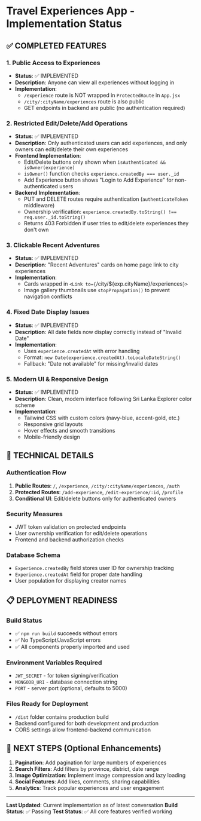 # Travel Experiences App - Implementation Status

## ✅ COMPLETED FEATURES

### 1. Public Access to Experiences

- **Status**: ✅ IMPLEMENTED
- **Description**: Anyone can view all experiences without logging in
- **Implementation**:
  - `/experience` route is NOT wrapped in `ProtectedRoute` in `App.jsx`
  - `/city/:cityName/experiences` route is also public
  - GET endpoints in backend are public (no authentication required)

### 2. Restricted Edit/Delete/Add Operations

- **Status**: ✅ IMPLEMENTED
- **Description**: Only authenticated users can add experiences, and only owners can edit/delete their own experiences
- **Frontend Implementation**:
  - Edit/Delete buttons only shown when `isAuthenticated && isOwner(experience)`
  - `isOwner()` function checks `experience.createdBy === user._id`
  - Add Experience button shows "Login to Add Experience" for non-authenticated users
- **Backend Implementation**:
  - PUT and DELETE routes require authentication (`authenticateToken` middleware)
  - Ownership verification: `experience.createdBy.toString() !== req.user._id.toString()`
  - Returns 403 Forbidden if user tries to edit/delete experiences they don't own

### 3. Clickable Recent Adventures

- **Status**: ✅ IMPLEMENTED
- **Description**: "Recent Adventures" cards on home page link to city experiences
- **Implementation**:
  - Cards wrapped in `<Link to={`/city/${exp.cityName}/experiences`}>`
  - Image gallery thumbnails use `stopPropagation()` to prevent navigation conflicts

### 4. Fixed Date Display Issues

- **Status**: ✅ IMPLEMENTED
- **Description**: All date fields now display correctly instead of "Invalid Date"
- **Implementation**:
  - Uses `experience.createdAt` with error handling
  - Format: `new Date(experience.createdAt).toLocaleDateString()`
  - Fallback: "Date not available" for missing/invalid dates

### 5. Modern UI & Responsive Design

- **Status**: ✅ IMPLEMENTED
- **Description**: Clean, modern interface following Sri Lanka Explorer color scheme
- **Implementation**:
  - Tailwind CSS with custom colors (navy-blue, accent-gold, etc.)
  - Responsive grid layouts
  - Hover effects and smooth transitions
  - Mobile-friendly design

## 🔧 TECHNICAL DETAILS

### Authentication Flow

1. **Public Routes**: `/`, `/experience`, `/city/:cityName/experiences`, `/auth`
2. **Protected Routes**: `/add-experience`, `/edit-experience/:id`, `/profile`
3. **Conditional UI**: Edit/delete buttons only for authenticated owners

### Security Measures

- JWT token validation on protected endpoints
- User ownership verification for edit/delete operations
- Frontend and backend authorization checks

### Database Schema

- `Experience.createdBy` field stores user ID for ownership tracking
- `Experience.createdAt` field for proper date handling
- User population for displaying creator names

## 📋 DEPLOYMENT READINESS

### Build Status

- ✅ `npm run build` succeeds without errors
- ✅ No TypeScript/JavaScript errors
- ✅ All components properly imported and used

### Environment Variables Required

- `JWT_SECRET` - for token signing/verification
- `MONGODB_URI` - database connection string
- `PORT` - server port (optional, defaults to 5000)

### Files Ready for Deployment

- `/dist` folder contains production build
- Backend configured for both development and production
- CORS settings allow frontend-backend communication

## 🚀 NEXT STEPS (Optional Enhancements)

1. **Pagination**: Add pagination for large numbers of experiences
2. **Search Filters**: Add filters by province, district, date range
3. **Image Optimization**: Implement image compression and lazy loading
4. **Social Features**: Add likes, comments, sharing capabilities
5. **Analytics**: Track popular experiences and user engagement

---

**Last Updated**: Current implementation as of latest conversation
**Build Status**: ✅ Passing
**Test Status**: ✅ All core features verified working
